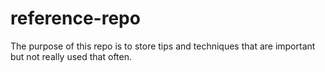 # reference-repo
The purpose of this repo is to store tips and techniques that are important but not really used that often. 
